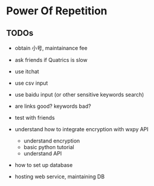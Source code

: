 #  Power Of Repetition

TODOs
----
* obtain 小号, maintainance fee
* ask friends if Quatrics is slow

* use itchat
* use csv input
* use baidu input (or other sensitive keywords search)
* are links good? keywords bad?
* test with friends 

* understand how to integrate encryption with wxpy API
    * understand encryption
    * basic python tutorial
    * understand API
* how to set up database
* hosting web service, maintaining DB
